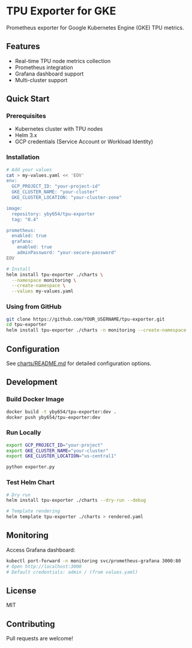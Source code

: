 # TPU Exporter for GKE

Prometheus exporter for Google Kubernetes Engine (GKE) TPU metrics.

## Features

- Real-time TPU node metrics collection
- Prometheus integration
- Grafana dashboard support
- Multi-cluster support

## Quick Start

### Prerequisites

- Kubernetes cluster with TPU nodes
- Helm 3.x
- GCP credentials (Service Account or Workload Identity)

### Installation
```bash
# Add your values
cat > my-values.yaml << 'EOV'
env:
  GCP_PROJECT_ID: "your-project-id"
  GKE_CLUSTER_NAME: "your-cluster"
  GKE_CLUSTER_LOCATION: "your-cluster-zone"

image:
  repository: yby654/tpu-exporter
  tag: "0.4"

prometheus:
  enabled: true
  grafana:
    enabled: true
    adminPassword: "your-secure-password"
EOV

# Install
helm install tpu-exporter ./charts \
  --namespace monitoring \
  --create-namespace \
  --values my-values.yaml
```

### Using from GitHub
```bash
git clone https://github.com/YOUR_USERNAME/tpu-exporter.git
cd tpu-exporter
helm install tpu-exporter ./charts -n monitoring --create-namespace
```

## Configuration

See [charts/README.md](charts/README.md) for detailed configuration options.

## Development

### Build Docker Image
```bash
docker build -t yby654/tpu-exporter:dev .
docker push yby654/tpu-exporter:dev
```

### Run Locally
```bash
export GCP_PROJECT_ID="your-project"
export GKE_CLUSTER_NAME="your-cluster"
export GKE_CLUSTER_LOCATION="us-central1"

python exporter.py
```

### Test Helm Chart
```bash
# Dry run
helm install tpu-exporter ./charts --dry-run --debug

# Template rendering
helm template tpu-exporter ./charts > rendered.yaml
```

## Monitoring

Access Grafana dashboard:
```bash
kubectl port-forward -n monitoring svc/prometheus-grafana 3000:80
# Open http://localhost:3000
# Default credentials: admin / (from values.yaml)
```

## License

MIT

## Contributing

Pull requests are welcome!
